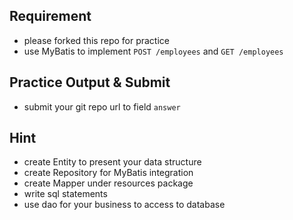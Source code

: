 ## Requirement

- please forked this repo for practice
- use MyBatis to implement `POST /employees` and `GET /employees`

##  Practice Output & Submit

- submit your git repo url to field `answer`

## Hint

- create Entity to present your data structure
- create Repository for MyBatis integration 
- create Mapper under resources package 
- write sql statements 
- use dao for your business to access to database
